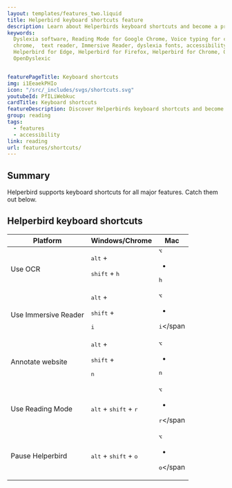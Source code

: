 ```yaml
---
layout: templates/features_two.liquid
title: Helperbird keyboard shortcuts feature
description: Learn about Helperbirds keyboard shortcuts and become a pro at using Helperbird
keywords:
  Dyslexia software, Reading Mode for Google Chrome, Voice typing for chrome, Text to speech for
  chrome,  text reader, Immersive Reader, dyslexia fonts, accessibility software, dyslexia software,
  Helperbird for Edge, Helperbird for Firefox, Helperbird for Chrome, Opendyslexic for Chrome,
  OpenDyslexic


featurePageTitle: Keyboard shortcuts
img: i1EeaekPHIo
icon: "/src/_includes/svgs/shortcuts.svg"
youtubeId: PfILiWebkuc
cardTitle: Keyboard shortcuts
featureDescription: Discover Helperbirds keyboard shortcuts and become a pro.
group: reading
tags: 
  - features
  - accessibility
link: reading
url: features/shortcuts/
---
```



##  Summary

Helperbird supports keyboard shortcuts for all major features. Catch them out below. 
    

## Helperbird keyboard shortcuts

<table class="min-w-full divide-y divide-gray-200 flex-1">
<thead>
<tr>
<th
scope="col"
class="px-6 py-3 text-left text-xs font-medium text-base-content uppercase tracking-wider"
>
Platform
</th>
<th
scope="col"
class="px-6 py-3 text-left text-xs font-medium text-base-content uppercase tracking-wider"
>
Windows/Chrome
</th>
<th
scope="col"
class="px-6 py-3 text-left text-xs font-medium text-base-content uppercase tracking-wider"
>
Mac
</th>
</tr>
</thead>
<tbody class="divide-y divide-gray-200">
<tr>
<td class="px-6 py-4 whitespace-nowrap">
<div class="text-sm text-base-content">Use OCR</div>
</td>
<td class="px-6 py-4 whitespace-nowrap">
<div class="text-sm text-base-content">
<kbd class="kbd">alt</kbd> +

<kbd class="kbd">shift</kbd>
+
<kbd class="kbd">h</kbd>
</div>
</td>

<td class="px-6 py-4 whitespace-nowrap">
<span class="text-sm text-base-content">
<kbd class="kbd">⌥</kbd>

+
<kbd class="kbd">h</kbd>
</span>
</td>
</tr>

<tr>
<td class="px-6 py-4 whitespace-nowrap">
<div class="text-sm text-base-content">Use Immersive Reader</div>
</td>
<td class="px-6 py-4 whitespace-nowrap">
<div class="text-sm text-base-content">
<kbd class="kbd">alt</kbd>
+

<kbd class="kbd">shift</kbd>
+

<kbd class="kbd">i</kbd>
</div>
</td>

<td class="px-6 py-4 whitespace-nowrap">
<span class="text-sm text-base-content">
<kbd class="kbd">⌥</kbd>

+

<kbd class="kbd">i</kbd></span
>
</td>
</tr>

<tr>
<td class="px-6 py-4 whitespace-nowrap">
<div class="text-sm text-base-content">Annotate website</div>
</td>
<td class="px-6 py-4 whitespace-nowrap">
<div class="text-sm text-base-content">
<kbd class="kbd">alt</kbd>
+

<kbd class="kbd">shift</kbd>
+

<kbd class="kbd">n</kbd>
</div>
</td>

<td class="px-6 py-4 whitespace-nowrap">
<span class="text-sm text-base-content">
<kbd class="kbd">⌥</kbd>

+
<kbd class="kbd">n</kbd>
</span>
</td>
</tr>

<tr>
<td class="px-6 py-4 whitespace-nowrap">
<div class="text-sm text-base-content">Use Reading Mode</div>
</td>
<td class="px-6 py-4 whitespace-nowrap">
<div class="text-sm text-base-content">
<kbd class="kbd">alt</kbd>
+
<kbd class="kbd">shift</kbd>
+
<kbd class="kbd">r</kbd>
</div>
</td>

<td class="px-6 py-4 whitespace-nowrap">
<span class="text-sm text-base-content">
<kbd class="kbd">⌥</kbd>

+
<kbd class="kbd">r</kbd></span
>
</td>
</tr>

<tr>
<td class="px-6 py-4 whitespace-nowrap">
<div class="text-sm text-base-content">Pause Helperbird</div>
</td>
<td class="px-6 py-4 whitespace-nowrap">
<div class="text-sm text-base-content">
<kbd class="kbd">alt</kbd>
+
<kbd class="kbd">shift</kbd>
+
<kbd class="kbd">o</kbd>
</div>
</td>

<td class="px-6 py-4 whitespace-nowrap">
<span class="text-sm text-base-content">
<kbd class="kbd">⌥</kbd>

+
<kbd class="kbd">o</kbd></span
>
</td>
</tr>

<!-- More items... -->
</tbody>
</table>





